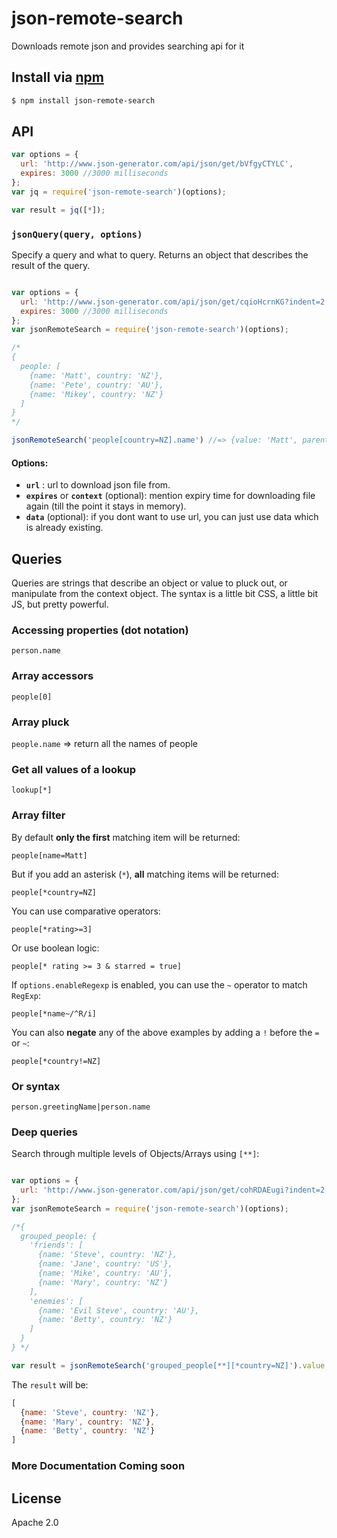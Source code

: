 # json-remote-search
Downloads remote json and provides searching api for it

## Install via [npm](https://www.npmjs.com/package/json-remote-search)

```bash
$ npm install json-remote-search
```

## API

```js
var options = {
  url: 'http://www.json-generator.com/api/json/get/bVfgyCTYLC',
  expires: 3000 //3000 milliseconds
};
var jq = require('json-remote-search')(options);

var result = jq([*]);

```

### `jsonQuery(query, options)`

Specify a query and what to query. Returns an object that describes the result of the query.

```js

var options = {
  url: 'http://www.json-generator.com/api/json/get/cqioHcrnKG?indent=2',
  expires: 3000 //3000 milliseconds
};
var jsonRemoteSearch = require('json-remote-search')(options);

/*
{
  people: [
    {name: 'Matt', country: 'NZ'},
    {name: 'Pete', country: 'AU'},
    {name: 'Mikey', country: 'NZ'}
  ]
}
*/

jsonRemoteSearch('people[country=NZ].name') //=> {value: 'Matt', parents: [...], key: 0} ... etc
```

#### Options:

- **`url`** : url to download json file from.
- **`expires`** or **`context`** (optional): mention expiry time for downloading file again (till the point it stays in memory).
- **`data`** (optional): if you dont want to use url, you can just use data which is already existing.

## Queries

Queries are strings that describe an object or value to pluck out, or manipulate from the context object. The syntax is a little bit CSS, a little bit JS, but pretty powerful.

### Accessing properties (dot notation)

`person.name`

### Array accessors

`people[0]`

### Array pluck

`people.name` => return all the names of people

### Get all values of a lookup

`lookup[*]`

### Array filter

By default **only the first** matching item will be returned:

`people[name=Matt]`

But if you add an asterisk (`*`), **all** matching items will be returned:

`people[*country=NZ]`

You can use comparative operators:

`people[*rating>=3]`

Or use boolean logic:

`people[* rating >= 3 & starred = true]`

If `options.enableRegexp` is enabled, you can use the `~` operator to match `RegExp`:

`people[*name~/^R/i]`

You can also **negate** any of the above examples by adding a `!` before the `=` or `~`:

`people[*country!=NZ]`

### Or syntax

`person.greetingName|person.name`

### Deep queries

Search through multiple levels of Objects/Arrays using `[**]`:

```js

var options = {
  url: 'http://www.json-generator.com/api/json/get/cohRDAEugi?indent=2'
};
var jsonRemoteSearch = require('json-remote-search')(options);

/*{
  grouped_people: {
    'friends': [
      {name: 'Steve', country: 'NZ'},
      {name: 'Jane', country: 'US'},
      {name: 'Mike', country: 'AU'},
      {name: 'Mary', country: 'NZ'}
    ],
    'enemies': [
      {name: 'Evil Steve', country: 'AU'},
      {name: 'Betty', country: 'NZ'}
    ]
  }
} */

var result = jsonRemoteSearch('grouped_people[**][*country=NZ]').value;
```

The `result` will be:

```js
[
  {name: 'Steve', country: 'NZ'},
  {name: 'Mary', country: 'NZ'},
  {name: 'Betty', country: 'NZ'}
]
```

### More Documentation Coming soon


## License

Apache 2.0